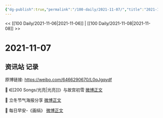 ```yaml
---
{"dg-publish":true,"permalink":"/100-daily/2021-11-07/","title":"2021-11-07"}
---
```



<< [[100 Daily/2021-11-06\|2021-11-06]] | [[100 Daily/2021-11-08\|2021-11-08]] >>

# 2021-11-07

## 资讯站 记录

原博链接: https://weibo.com/6466290670/L0qJgqydf

💫 《[[200 Songs/光亮\|光亮]]》与故宫初雪 [微博正文](https://weibo.com/detail/4700843686758829)

💫 立冬节气海报分享 [微博正文](https://weibo.com/detail/4700825978406453)

💫 每日早安-《画绢》 [微博正文](https://weibo.com/detail/4700811189551789)
